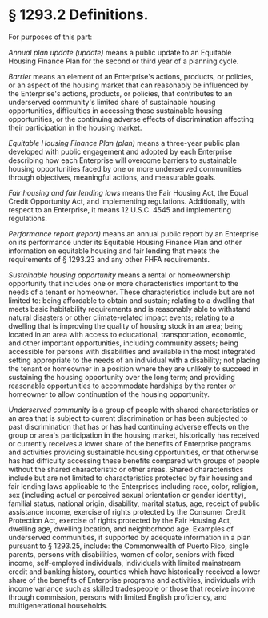 # § 1293.2   Definitions.

For purposes of this part:


*Annual plan update (update)* means a public update to an Equitable Housing Finance Plan for the second or third year of a planning cycle.


*Barrier* means an element of an Enterprise's actions, products, or policies, or an aspect of the housing market that can reasonably be influenced by the Enterprise's actions, products, or policies, that contributes to an underserved community's limited share of sustainable housing opportunities, difficulties in accessing those sustainable housing opportunities, or the continuing adverse effects of discrimination affecting their participation in the housing market.


*Equitable Housing Finance Plan (plan)* means a three-year public plan developed with public engagement and adopted by each Enterprise describing how each Enterprise will overcome barriers to sustainable housing opportunities faced by one or more underserved communities through objectives, meaningful actions, and measurable goals.


*Fair housing and fair lending laws* means the Fair Housing Act, the Equal Credit Opportunity Act, and implementing regulations. Additionally, with respect to an Enterprise, it means 12 U.S.C. 4545 and implementing regulations.


*Performance report (report)* means an annual public report by an Enterprise on its performance under its Equitable Housing Finance Plan and other information on equitable housing and fair lending that meets the requirements of § 1293.23 and any other FHFA requirements.


*Sustainable housing opportunity* means a rental or homeownership opportunity that includes one or more characteristics important to the needs of a tenant or homeowner. These characteristics include but are not limited to: being affordable to obtain and sustain; relating to a dwelling that meets basic habitability requirements and is reasonably able to withstand natural disasters or other climate-related impact events; relating to a dwelling that is improving the quality of housing stock in an area; being located in an area with access to educational, transportation, economic, and other important opportunities, including community assets; being accessible for persons with disabilities and available in the most integrated setting appropriate to the needs of an individual with a disability; not placing the tenant or homeowner in a position where they are unlikely to succeed in sustaining the housing opportunity over the long term; and providing reasonable opportunities to accommodate hardships by the renter or homeowner to allow continuation of the housing opportunity.


*Underserved community* is a group of people with shared characteristics or an area that is subject to current discrimination or has been subjected to past discrimination that has or has had continuing adverse effects on the group or area's participation in the housing market, historically has received or currently receives a lower share of the benefits of Enterprise programs and activities providing sustainable housing opportunities, or that otherwise has had difficulty accessing these benefits compared with groups of people without the shared characteristic or other areas. Shared characteristics include but are not limited to characteristics protected by fair housing and fair lending laws applicable to the Enterprises including race, color, religion, sex (including actual or perceived sexual orientation or gender identity), familial status, national origin, disability, marital status, age, receipt of public assistance income, exercise of rights protected by the Consumer Credit Protection Act, exercise of rights protected by the Fair Housing Act, dwelling age, dwelling location, and neighborhood age. Examples of underserved communities, if supported by adequate information in a plan pursuant to § 1293.25, include: the Commonwealth of Puerto Rico, single parents, persons with disabilities, women of color, seniors with fixed income, self-employed individuals, individuals with limited mainstream credit and banking history, counties which have historically received a lower share of the benefits of Enterprise programs and activities, individuals with income variance such as skilled tradespeople or those that receive income through commission, persons with limited English proficiency, and multigenerational households.






